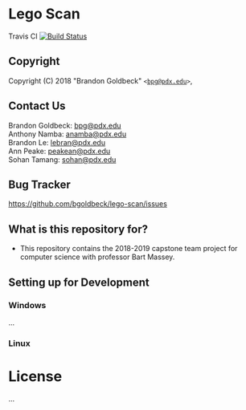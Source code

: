 # Lego Scan


Travis CI [![Build Status](https://travis-ci.org/bgoldbeck/lego-scan.svg?branch=master)](https://travis-ci.org/bgoldbeck/lego-scan)

## Copyright ##
Copyright (C) 2018 "Brandon Goldbeck" <code>&lt;bpg@pdx.edu&gt;</code>,
  
## Contact Us ##
Brandon Goldbeck: bpg@pdx.edu <br />
Anthony Namba: anamba@pdx.edu <br />
Brandon Le: lebran@pdx.edu <br />
Ann Peake: peakean@pdx.edu <br />
Sohan Tamang: sohan@pdx.edu 

## Bug Tracker ##
https://github.com/bgoldbeck/lego-scan/issues

## What is this repository for? ##

* This repository contains the 2018-2019 capstone team project for computer science with professor Bart Massey.

## Setting up for Development ##

### Windows ###
...

### Linux ###

# License

...
